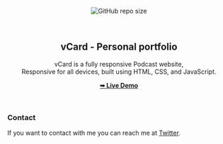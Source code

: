 <div align="center">
  
  ![GitHub repo size](https://img.shields.io/github/repo-size/Shaad-Imran/vCard-Personal-Portfolio)
  
  <br />

  <h2 align="center">vCard - Personal portfolio</h2>

vCard is a fully responsive Podcast website, <br />Responsive for all devices, built using HTML, CSS, and JavaScript.

<a href="https://shaad-imran.github.io/vCard-Personal-Portfolio/"><strong>➥ Live Demo</strong></a>

</div>

<br />

### Contact

If you want to contact with me you can reach me at [Twitter](https://twitter.com/WackyGhost).
